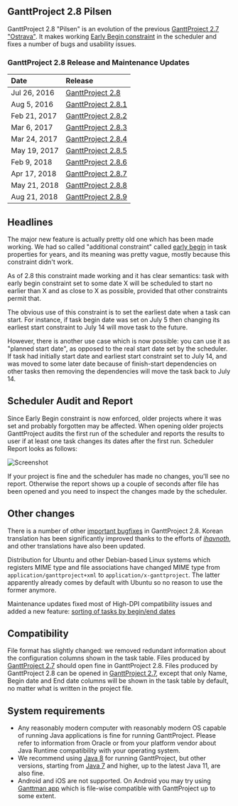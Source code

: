 ## GanttProject 2.8 Pilsen

GanttProject 2.8 "Pilsen" is an evolution of the previous [GanttProject 2.7 "Ostrava"](http://ganttproject.biz/ostrava).
It makes working [Early Begin constraint](/scheduler)  in the scheduler and fixes a number of bugs and usability issues.

### GanttProject 2.8 Release and Maintenance Updates

Date           | Release
:------------- | :------------------------------------
Jul 26, 2016   | [GanttProject 2.8](https://www.ganttproject.biz/pilsen)
Aug 5, 2016    | [GanttProject 2.8.1](https://github.com/bardsoftware/ganttproject/releases/tag/ganttproject-2.8.1)
Feb 21, 2017   | [GanttProject 2.8.2](https://github.com/bardsoftware/ganttproject/releases/tag/ganttproject-2.8.2)
Mar 6, 2017    | [GanttProject 2.8.3](https://github.com/bardsoftware/ganttproject/releases/tag/ganttproject-2.8.3)
Mar 24, 2017   | [GanttProject 2.8.4](https://github.com/bardsoftware/ganttproject/releases/tag/ganttproject-2.8.4)
May 19, 2017   | [GanttProject 2.8.5](https://github.com/bardsoftware/ganttproject/releases/tag/ganttproject-2.8.5)
Feb 9, 2018    | [GanttProject 2.8.6](https://github.com/bardsoftware/ganttproject/releases/tag/ganttproject-2.8.6)
Apr 17, 2018   | [GanttProject 2.8.7](https://github.com/bardsoftware/ganttproject/releases/tag/ganttproject-2.8.7)
May 21, 2018   | [GanttProject 2.8.8](https://github.com/bardsoftware/ganttproject/releases/tag/ganttproject-2.8.8)
Aug 21, 2018   | [GanttProject 2.8.9](https://github.com/bardsoftware/ganttproject/releases/tag/ganttproject-2.8.9)

## Headlines

The major new feature is actually pretty old one which has been made working. We had so called "additional constraint"
called [early begin](/scheduler) in task properties for years, and its meaning was pretty vague,
mostly because this constraint didn't work.

As of 2.8 this constraint made working and it has clear semantics: task with early begin constraint set to some date X
will be scheduled to start no earlier than X and as close to X as possible, provided that other constraints permit that.

The obvious use of this constraint is to set the earliest date when a task can start. For instance, if task begin date was
set on July 5 then changing its earliest start constraint to July 14 will move task to the future.

However, there is another use case which is now possible: you can use it as "planned start date", as opposed to the real start date set by
the scheduler. If task had initially start date and earliest start constraint set to July 14,
and was moved to some later date because of finish-start dependencies on other tasks then removing the dependencies will move
the task back to July 14.

## Scheduler Audit and Report

Since Early Begin constraint is now enforced, older projects where it was set and probably forgotten
may be affected. When opening older projects GanttProject audits the first run of the scheduler and
reports the results to user if at least one task changes its dates after the first run. Scheduler Report
looks as follows:

![Screenshot](../img/release_2.8/scheduler_report.png)

If your project is fine and the scheduler has made no changes, you'll see no report. Otherwise the report shows up
a couple of seconds after file has been opened and you need to inspect the changes made by the scheduler.

## Other changes

There is a number of other [important bugfixes](https://github.com/bardsoftware/ganttproject/milestones/2.8)
in GanttProject 2.8. Korean translation has been significantly improved thanks to the
efforts of [*ihavnoth*](https://crowdin.com/profile/ihavnoth),
and other translations have also been updated.

Distribution for Ubuntu and other Debian-based Linux systems which registers MIME type and file associations have changed
MIME type from `application/ganttproject+xml` to `application/x-ganttproject`. The latter apparently already comes by default with
Ubuntu so no reason to use the former anymore.

Maintenance updates fixed most of High-DPI compatibility issues and 
added a new feature: [sorting of tasks by begin/end dates](http://ganttproject.blogspot.com/2017/05/ganttproject-285-task-sorting.html)

## Compatibility

File format has slightly changed: we removed redundant information about the configuration columns shown in the task table.
Files produced by [GanttProject 2.7](http://ganttproject.biz/ostrava) should open fine in GanttProject 2.8.
Files produced by GanttProject 2.8 can be opened in [GanttProject 2.7](http://ganttproject.biz/ostrava), except that only
Name, Begin date and End date columns will be shown in the task table by default, no matter what is written in the project file.

## System requirements

* Any reasonably modern computer with reasonably modern OS capable of running Java applications is fine for running GanttProject.
Please refer to information from Oracle or from your platform vendor about Java Runtime compatibility with your operating system.
* We recommend using [Java 8](http://www.oracle.com/technetwork/java/javase/downloads/jre8-downloads-2133155.html)
for running GanttProject, but other versions, starting from [Java 7](http://www.oracle.com/technetwork/java/javase/downloads/jre7-downloads-1880261.html)
and higher, up to the latest Java 11, are also fine.
* Android and iOS are not supported. On Android you may try using [Ganttman app](https://ganttman.com)
which is file-wise compatible with GanttProject up to some extent.
